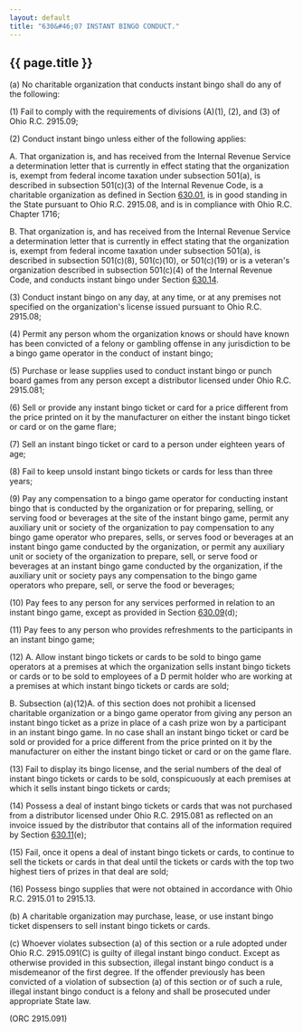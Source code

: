 ```yaml
---
layout: default
title: "630&#46;07 INSTANT BINGO CONDUCT."
---
```


{{ page.title }}
----------------

(a) No charitable organization that conducts instant bingo shall do any of the following:

(1) Fail to comply with the requirements of divisions (A)(1), (2), and (3) of Ohio R.C. 2915.09;

(2) Conduct instant bingo unless either of the following applies:

  A. That organization is, and has received from the Internal Revenue Service a determination letter that is currently in effect stating that the organization is, exempt from federal income taxation under subsection 501(a), is described in subsection 501(c)(3) of the Internal Revenue Code, is a charitable organization as defined in Section [630.01](2e6c03fb.html), is in good standing in the State pursuant to Ohio R.C. 2915.08, and is in compliance with Ohio R.C. Chapter 1716;

  B. That organization is, and has received from the Internal Revenue Service a determination letter that is currently in effect stating that the organization is, exempt from federal income taxation under subsection 501(a), is described in subsection 501(c)(8), 501(c)(10), or 501(c)(19) or is a veteran's organization described in subsection 501(c)(4) of the Internal Revenue Code, and conducts instant bingo under Section [630.14](2fee1ee4.html).

(3) Conduct instant bingo on any day, at any time, or at any premises not specified on the organization's license issued pursuant to Ohio R.C. 2915.08;

(4) Permit any person whom the organization knows or should have known has been convicted of a felony or gambling offense in any jurisdiction to be a bingo game operator in the conduct of instant bingo;

(5) Purchase or lease supplies used to conduct instant bingo or punch board games from any person except a distributor licensed under Ohio R.C. 2915.081;

(6) Sell or provide any instant bingo ticket or card for a price different from the price printed on it by the manufacturer on either the instant bingo ticket or card or on the game flare;

(7) Sell an instant bingo ticket or card to a person under eighteen years of age;

(8) Fail to keep unsold instant bingo tickets or cards for less than three years;

(9) Pay any compensation to a bingo game operator for conducting instant bingo that is conducted by the organization or for preparing, selling, or serving food or beverages at the site of the instant bingo game, permit any auxiliary unit or society of the organization to pay compensation to any bingo game operator who prepares, sells, or serves food or beverages at an instant bingo game conducted by the organization, or permit any auxiliary unit or society of the organization to prepare, sell, or serve food or beverages at an instant bingo game conducted by the organization, if the auxiliary unit or society pays any compensation to the bingo game operators who prepare, sell, or serve the food or beverages;

(10) Pay fees to any person for any services performed in relation to an instant bingo game, except as provided in Section [630.09](2f85a629.html)(d);

(11) Pay fees to any person who provides refreshments to the participants in an instant bingo game;

(12) A. Allow instant bingo tickets or cards to be sold to bingo game operators at a premises at which the organization sells instant bingo tickets or cards or to be sold to employees of a D permit holder who are working at a premises at which instant bingo tickets or cards are sold;

  B. Subsection (a)(12)A. of this section does not prohibit a licensed charitable organization or a bingo game operator from giving any person an instant bingo ticket as a prize in place of a cash prize won by a participant in an instant bingo game. In no case shall an instant bingo ticket or card be sold or provided for a price different from the price printed on it by the manufacturer on either the instant bingo ticket or card or on the game flare.

(13) Fail to display its bingo license, and the serial numbers of the deal of instant bingo tickets or cards to be sold, conspicuously at each premises at which it sells instant bingo tickets or cards;

(14) Possess a deal of instant bingo tickets or cards that was not purchased from a distributor licensed under Ohio R.C. 2915.081 as reflected on an invoice issued by the distributor that contains all of the information required by Section [630.11](2fa5cdfc.html)(e);

(15) Fail, once it opens a deal of instant bingo tickets or cards, to continue to sell the tickets or cards in that deal until the tickets or cards with the top two highest tiers of prizes in that deal are sold;

(16) Possess bingo supplies that were not obtained in accordance with Ohio R.C. 2915.01 to 2915.13.

(b) A charitable organization may purchase, lease, or use instant bingo ticket dispensers to sell instant bingo tickets or cards.

(c) Whoever violates subsection (a) of this section or a rule adopted under Ohio R.C. 2915.091(C) is guilty of illegal instant bingo conduct. Except as otherwise provided in this subsection, illegal instant bingo conduct is a misdemeanor of the first degree. If the offender previously has been convicted of a violation of subsection (a) of this section or of such a rule, illegal instant bingo conduct is a felony and shall be prosecuted under appropriate State law.

(ORC 2915.091)
